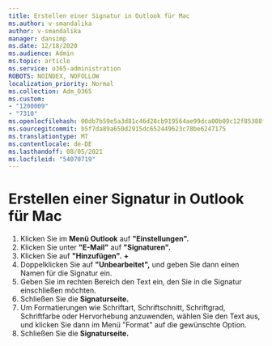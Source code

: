 ```yaml
---
title: Erstellen einer Signatur in Outlook für Mac
ms.author: v-smandalika
author: v-smandalika
manager: dansimp
ms.date: 12/18/2020
ms.audience: Admin
ms.topic: article
ms.service: o365-administration
ROBOTS: NOINDEX, NOFOLLOW
localization_priority: Normal
ms.collection: Adm_O365
ms.custom:
- "1200009"
- "7310"
ms.openlocfilehash: 00db7b59e5a3d81c46d28cb919564ae99dca00b09c12f85388f5c419647dad01
ms.sourcegitcommit: b5f7da89a650d2915dc652449623c78be6247175
ms.translationtype: MT
ms.contentlocale: de-DE
ms.lasthandoff: 08/05/2021
ms.locfileid: "54070719"
---
```

# <a name="create-a-signature-in-outlook-for-mac"></a>Erstellen einer Signatur in Outlook für Mac

1.  Klicken Sie im **Menü Outlook** auf **"Einstellungen".**
2.  Klicken Sie unter **"E-Mail"** auf **"Signaturen".**
3.  Klicken Sie auf **"Hinzufügen".** **+**
4.  Doppelklicken Sie auf **"Unbearbeitet",** und geben Sie dann einen Namen für die Signatur ein.
5.  Geben Sie im rechten Bereich den Text ein, den Sie in die Signatur einschließen möchten.
6.  Schließen Sie die **Signaturseite.**
7.  Um Formatierungen wie Schriftart, Schriftschnitt, Schriftgrad, Schriftfarbe oder Hervorhebung anzuwenden, wählen Sie den Text aus, und klicken Sie dann im Menü "Format" auf die gewünschte Option.
8.  Schließen Sie die **Signaturseite.**
